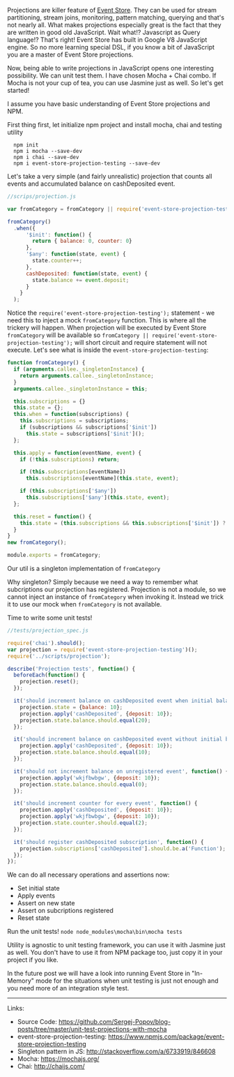 Projections are killer feature of [Event Store](https://geteventstore.com). They can be used for stream partitioning, stream joins, monitoring, pattern matching, querying and that's not nearly all. What makes projections especially great is the fact that they are written in good old JavaScript. Wait what!? Javascript as Query language!? That's right! Event Store has built in Google V8 JavaScript engine. So no more learning special DSL, if you know a bit of JavaScript you are a master of Event Store projections.

Now, being able to write projections in JavaScript opens one interesting possibility. We can unit test them. I have chosen Mocha + Chai combo. If Mocha is not your cup of tea, you can use Jasmine just as well. So let's get started!

I assume you have basic understanding of Event Store projections and NPM.

First thing first, let initialize npm project and install mocha, chai and testing utility

```
  npm init
  npm i mocha --save-dev
  npm i chai --save-dev
  npm i event-store-projection-testing --save-dev
```

Let's take a very simple (and fairly unrealistic) projection that counts all events and accumulated balance on cashDeposited event.
```javascript
//scrips/projection.js

var fromCategory = fromCategory || require('event-store-projection-testing');

fromCategory()
  .when({
      '$init': function() {
        return { balance: 0, counter: 0}
      },
      '$any': function(state, event) {
        state.counter++;
      },
      cashDeposited: function(state, event) {
        state.balance += event.deposit;
      }
    }
  );
```

Notice the `require('event-store-projection-testing');` statement - we need this to inject a mock `fromCategory` function. This is where all the trickery will happen. When projection will be executed by Event Store `fromCategory` will be available so `fromCategory || require('event-store-projection-testing');` will short circuit and require statement will not execute. Let's see what is inside the `event-store-projection-testing`:

```javascript
function fromCategory() {
  if (arguments.callee._singletonInstance) {
    return arguments.callee._singletonInstance;
  }
  arguments.callee._singletonInstance = this;

  this.subscriptions = {}
  this.state = {};
  this.when = function(subscriptions) {
    this.subscriptions = subscriptions;
    if (subscriptions && subscriptions['$init'])
      this.state = subscriptions['$init']();
  };

  this.apply = function(eventName, event) {
    if (!this.subscriptions) return;

    if (this.subscriptions[eventName])
      this.subscriptions[eventName](this.state, event);

    if (this.subscriptions['$any'])
      this.subscriptions['$any'](this.state, event);
  };

  this.reset = function() {
    this.state = (this.subscriptions && this.subscriptions['$init']) ? this.subscriptions['$init']() : {};
  }
}
new fromCategory();

module.exports = fromCategory;
```

Our util is a singleton implementation of `fromCategory`

Why singleton? Simply because we need a way to remember what subcriptions our projection has registered. Projection is not a module, so we cannot inject an instance of `fromCategory` when invoking it. Instead we trick it to use our mock when `fromCategory` is not available. 

Time to write some unit tests!

```javascript
//tests/projection_spec.js

require('chai').should();
var projection = require('event-store-projection-testing')();
require('../scripts/projection');

describe('Projection tests', function() {
  beforeEach(function() {
    projection.reset();
  });

  it('should increment balance on cashDeposited event when initial balance is set', function() {
    projection.state = {balance: 10};
    projection.apply('cashDeposited', {deposit: 10});
    projection.state.balance.should.equal(20);
  });

  it('should increment balance on cashDeposited event without initial balance', function() {
    projection.apply('cashDeposited', {deposit: 10});
    projection.state.balance.should.equal(10);
  });

  it('should not increment balance on unregistered event', function() {
    projection.apply('wkjfbwbgw', {deposit: 10});
    projection.state.balance.should.equal(0);
  });

  it('should increment counter for every event', function() {
    projection.apply('cashDeposited', {deposit: 10});
    projection.apply('wkjfbwbgw', {deposit: 10});
    projection.state.counter.should.equal(2);
  });

  it('should register cashDeposited subscription', function() {
    projection.subscriptions['cashDeposited'].should.be.a('Function');
  });
});
```

We can do all necessary operations and assertions now:
* Set initial state
* Apply events
* Assert on new state
* Assert on subcriptions registered 
* Reset state

Run the unit tests! `node node_modules\mocha\bin\mocha tests`

Utility is agnostic to unit testing framework, you can use it with Jasmine just as well. You don't have to use it from NPM package too, just copy it in your project if you like.

In the future post we will have a look into running Event Store in "In-Memory" mode for the situations when unit testing is just not enough and you need more of an integration style test.

---
Links:
* Source Code: <https://github.com/Sergej-Popov/blog-posts/tree/master/unit-test-projections-with-mocha>
* event-store-projection-testing: <https://www.npmjs.com/package/event-store-projection-testing>
* Singleton pattern in JS: <http://stackoverflow.com/a/6733919/846608>
* Mocha: <https://mochajs.org/>
* Chai: <http://chaijs.com/>